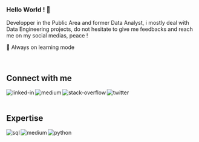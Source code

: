 ### Hello World ! 👋
Developper in the Public Area and former Data Analyst, i mostly deal with Data Engineering projects, do not hesitate to give me feedbacks and reach me on my social medias, peace ! 

🌱 Always on learning mode


<br>

## Connect with me

[<img align="left" alt="linked-in" src="https://img.shields.io/badge/linkedin-%230077B5.svg?&style=for-the-badge&logo=linkedin&logoColor=white" />](https://www.linkedin.com/in/nassim-c-37170b270/)

[<img align="left" alt="medium" src="https://img.shields.io/badge/medium-%2312100E.svg?&style=for-the-badge&logo=medium&logoColor=white" />](https://medium.com/@nassof_)

[<img align="left" alt="stack-overflow" src="https://img.shields.io/badge/stack%20overflow-FE7A16?logo=stack-overflow&logoColor=white&style=for-the-badge" />](https://stackoverflow.com/users/18271566/nassim-c)

[<img align="left" alt="twitter" src="https://img.shields.io/badge/twitter-%231DA1F2.svg?&style=for-the-badge&logo=twitter&logoColor=white" />](https://twitter.com/Nassim_C_)
<br>
<br>

## Expertise
<img align="left" alt="sql" src="https://img.shields.io/badge/Sql%20-%2320232a.svg?&style=for-the-badge&logo=sql&logoColor=%2361DAFB" /><img align="left" alt="medium" src="https://img.shields.io/badge/postgres-%23316192.svg?&style=for-the-badge&logo=postgresql&logoColor=white" /><img align="left" alt="python" src="https://img.shields.io/badge/Python-3DDC84?logo=python&logoColor=white&style=for-the-badge" /><br>
<br>
<!--
**Nassof/Nassof** is a ✨ _special_ ✨ repository because its `README.md` (this file) appears on your GitHub profile.

Here are some ideas to get you started:

- 🔭 I’m currently working on ...
- 🌱 I’m currently learning ...
- 👯 I’m looking to collaborate on ...
- 🤔 I’m looking for help with ...
- 💬 Ask me about ...
- 📫 How to reach me: ...
- 😄 Pronouns: ...
- ⚡ Fun fact: ...
-->
